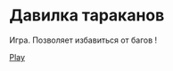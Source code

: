 # Давилка тараканов

Игра. Позволяет избавиться от багов !

[Play](https://sigdev2.github.io/BugPress/index.html)